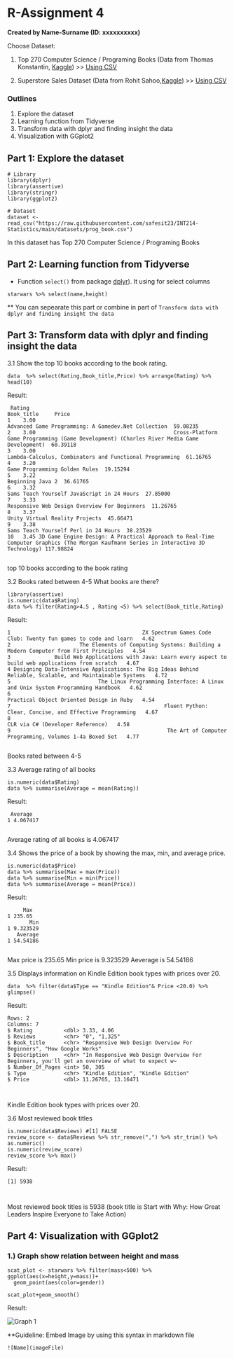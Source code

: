 # R-Assignment 4

**Created by Name-Surname (ID: xxxxxxxxxx)**

Choose Dataset:
1. Top 270 Computer Science / Programing Books (Data from Thomas Konstantin, [Kaggle](https://www.kaggle.com/thomaskonstantin/top-270-rated-computer-science-programing-books)) >> [Using CSV](https://raw.githubusercontent.com/safesit23/INT214-Statistics/main/datasets/prog_book.csv)

2. Superstore Sales Dataset (Data from Rohit Sahoo,[Kaggle](https://www.kaggle.com/rohitsahoo/sales-forecasting)) >> [Using CSV](https://raw.githubusercontent.com/safesit23/INT214-Statistics/main/datasets/superstore_sales.csv)


### Outlines
1. Explore the dataset
2. Learning function from Tidyverse
3. Transform data with dplyr and finding insight the data
4. Visualization with GGplot2

## Part 1: Explore the dataset

```
# Library
library(dplyr)
library(assertive)
library(stringr)
library(ggplot2)

# Dataset
dataset <- read_csv("https://raw.githubusercontent.com/safesit23/INT214-Statistics/main/datasets/prog_book.csv")
```

In this dataset has Top 270 Computer Science / Programing Books



## Part 2: Learning function from Tidyverse

- Function `select()` from package [dplyr](https://dplyr.tidyverse.org/articles/dplyr.html#select-columns-with-select)). It using for select columns

```
starwars %>% select(name,height)
```
** You can sepearate this part or combine in part of `Transform data with dplyr and finding insight the data`

## Part 3: Transform data with dplyr and finding insight the data

3.1 Show the top 10 books according to the book rating.

```
data  %>% select(Rating,Book_title,Price) %>% arrange(Rating) %>% head(10)
```

Result:

```
 Rating                                                                                                                           Book_title     Price
1    3.00                                                                                  Advanced Game Programming: A Gamedev.Net Collection  59.08235
2    3.00                                            Cross-Platform Game Programming (Game Development) (Charles River Media Game Development)  60.39118
3    3.00                                                                              Lambda-Calculus, Combinators and Functional Programming  61.16765
4    3.20                                                                                                        Game Programming Golden Rules  19.15294
5    3.22                                                                                                                     Beginning Java 2  36.61765
6    3.32                                                                                           Sams Teach Yourself JavaScript in 24 Hours  27.85000
7    3.33                                                                                         Responsive Web Design Overview For Beginners  11.26765
8    3.37                                                                                                       Unity Virtual Reality Projects  45.66471
9    3.38                                                                                                 Sams Teach Yourself Perl in 24 Hours  38.23529
10   3.45 3D Game Engine Design: A Practical Approach to Real-Time Computer Graphics (The Morgan Kaufmann Series in Interactive 3D Technology) 117.98824
 
```
top 10 books according to the book rating


3.2 Books rated between 4-5 What books are there?

```
library(assertive)
is.numeric(data$Rating)
data %>% filter(Rating>4.5 , Rating <5) %>% select(Book_title,Rating)
```

Result:

```
1                                          ZX Spectrum Games Code Club: Twenty fun games to code and learn   4.62
2                      The Elements of Computing Systems: Building a Modern Computer from First Principles   4.54
3              Build Web Applications with Java: Learn every aspect to build web applications from scratch   4.67
4 Designing Data-Intensive Applications: The Big Ideas Behind Reliable, Scalable, and Maintainable Systems   4.72
5                            The Linux Programming Interface: A Linux and Unix System Programming Handbook   4.62
6                                                                 Practical Object Oriented Design in Ruby   4.54
7                                                 Fluent Python: Clear, Concise, and Effective Programming   4.67
8                                                                         CLR via C# (Developer Reference)   4.58
9                                                  The Art of Computer Programming, Volumes 1-4a Boxed Set   4.77
  
```
Books rated between 4-5


3.3 Average rating of all books

```
is.numeric(data$Rating)
data %>% summarise(Average = mean(Rating))
```

Result:

```
 Average
1 4.067417
  
```
Average rating of all books is 4.067417



3.4 Shows the price of a book by showing the max, min, and average price.

```
is.numeric(data$Price)
data %>% summarise(Max = max(Price)) 
data %>% summarise(Min = min(Price)) 
data %>% summarise(Average = mean(Price))
```

Result:

```
     Max
1 235.65
       Min
1 9.323529
   Average
1 54.54186
  
```
Max price is 235.65
Min price is 9.323529
Aeverage is 54.54186


3.5 Displays information on Kindle Edition book types with prices over 20.

```
data  %>% filter(data$Type == "Kindle Edition"& Price <20.0) %>% glimpse()
```

Result:

```
Rows: 2
Columns: 7
$ Rating          <dbl> 3.33, 4.06
$ Reviews         <chr> "0", "1,325"
$ Book_title      <chr> "Responsive Web Design Overview For Beginners", "How Google Works"
$ Description     <chr> "In Responsive Web Design Overview For Beginners, you'll get an overview of what to expect w~
$ Number_Of_Pages <int> 50, 305
$ Type            <chr> "Kindle Edition", "Kindle Edition"
$ Price           <dbl> 11.26765, 13.16471

  
```
Kindle Edition book types with prices over 20.


3.6 Most reviewed book titles

```
is.numeric(data$Reviews) #[1] FALSE
review_score <- data$Reviews %>% str_remove(",") %>% str_trim() %>% as.numeric()
is.numeric(review_score)
review_score %>% max() 
```

Result:

```
[1] 5938

  
```
Most reviewed book titles is 5938 (book title is  Start with Why: How Great Leaders Inspire Everyone to Take Action)




## Part 4: Visualization with GGplot2
### 1.) Graph show relation between height and mass
```
scat_plot <- starwars %>% filter(mass<500) %>% ggplot(aes(x=height,y=mass))+
  geom_point(aes(color=gender))

scat_plot+geom_smooth()
```
Result:

![Graph 1](graph1.png)

**Guideline:
Embed Image by using this syntax in markdown file
````
![Name](imageFile)
````

